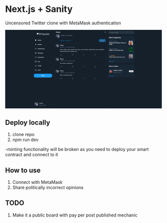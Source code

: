 # Next.js + Sanity

Uncensored Twitter clone with MetaMask authentication

![alt Twitter-clone](https://github.com/DavidMusijenko/twitter-clone/blob/main/public/shitposter.png)

## Deploy locally

1. clone repo
2. npm run dev

-minting functionality will be broken as you need to deploy your smart contract and connect to it

## How to use

1. Connect with MetaMask
2. Share politically incorrect opinions

## TODO

1. Make it a public board with pay per post published mechanic

